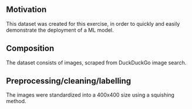 ## Motivation

This dataset was created for this exercise, in order to quickly and easily demonstrate the deployment of a ML model.

 
## Composition

The dataset consists of images, scraped from DuckDuckGo image search. 



## Preprocessing/cleaning/labelling

The images were standardized into a 400x400 size using a squishing method.
 


